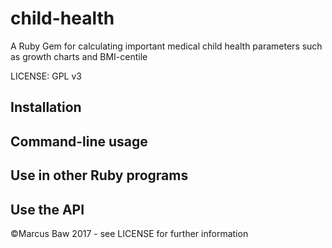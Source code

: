 # child-health
A Ruby Gem for calculating important medical child health parameters such as growth charts and BMI-centile

LICENSE: GPL v3

## Installation

## Command-line usage

## Use in other Ruby programs

## Use the API

©Marcus Baw 2017 - see LICENSE for further information
